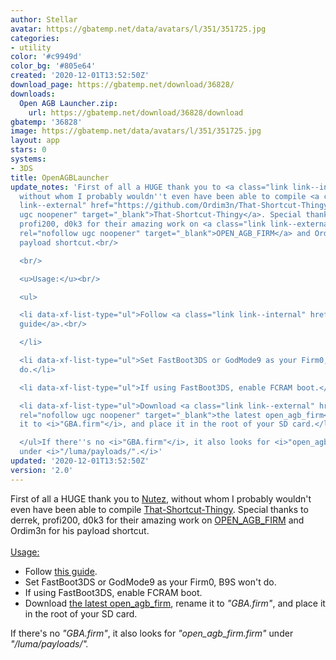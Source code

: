 ```yaml
---
author: Stellar
avatar: https://gbatemp.net/data/avatars/l/351/351725.jpg
categories:
- utility
color: '#c9949d'
color_bg: '#805e64'
created: '2020-12-01T13:52:50Z'
download_page: https://gbatemp.net/download/36828/
downloads:
  Open AGB Launcher.zip:
    url: https://gbatemp.net/download/36828/download
gbatemp: '36828'
image: https://gbatemp.net/data/avatars/l/351/351725.jpg
layout: app
stars: 0
systems:
- 3DS
title: OpenAGBLauncher
update_notes: 'First of all a HUGE thank you to <a class="link link--internal" href="https://gbatemp.net/members/nutez.439371/">Nutez</a>,
  without whom I probably wouldn''t even have been able to compile <a class="link
  link--external" href="https://github.com/Ordim3n/That-Shortcut-Thingy" rel="nofollow
  ugc noopener" target="_blank">That-Shortcut-Thingy</a>. Special thanks to derrek,
  profi200, d0k3 for their amazing work on <a class="link link--external" href="https://github.com/profi200/open_agb_firm"
  rel="nofollow ugc noopener" target="_blank">OPEN_AGB_FIRM</a> and Ordim3n for his
  payload shortcut.<br/>

  <br/>

  <u>Usage:</u><br/>

  <ul>

  <li data-xf-list-type="ul">Follow <a class="link link--internal" href="https://gbatemp.net/threads/open_agb_firm-discussion-thread.570844/#post-9149895">this
  guide</a>.<br/>

  </li>

  <li data-xf-list-type="ul">Set FastBoot3DS or GodMode9 as your Firm0, B9S won''t
  do.</li>

  <li data-xf-list-type="ul">If using FastBoot3DS, enable FCRAM boot.</li>

  <li data-xf-list-type="ul">Download <a class="link link--external" href="https://github.com/profi200/open_agb_firm/releases/latest"
  rel="nofollow ugc noopener" target="_blank">the latest open_agb_firm</a>, rename
  it to <i>"GBA.firm"</i>, and place it in the root of your SD card.</li>

  </ul>If there''s no <i>"GBA.firm"</i>, it also looks for <i>"open_agb_firm.firm"</i>
  under <i>"/luma/payloads/".</i>'
updated: '2020-12-01T13:52:50Z'
version: '2.0'
---
```

First of all a HUGE thank you to <a class="link link--internal" href="https://gbatemp.net/members/nutez.439371/">Nutez</a>, without whom I probably wouldn't even have been able to compile <a class="link link--external" href="https://github.com/Ordim3n/That-Shortcut-Thingy" rel="nofollow ugc noopener" target="_blank">That-Shortcut-Thingy</a>. Special thanks to derrek, profi200, d0k3 for their amazing work on <a class="link link--external" href="https://github.com/profi200/open_agb_firm" rel="nofollow ugc noopener" target="_blank">OPEN_AGB_FIRM</a> and Ordim3n for his payload shortcut.<br/>
<br/>
<u>Usage:</u><br/>
<ul>
<li data-xf-list-type="ul">Follow <a class="link link--internal" href="https://gbatemp.net/threads/open_agb_firm-discussion-thread.570844/#post-9149895">this guide</a>.<br/>
</li>
<li data-xf-list-type="ul">Set FastBoot3DS or GodMode9 as your Firm0, B9S won't do.</li>
<li data-xf-list-type="ul">If using FastBoot3DS, enable FCRAM boot.</li>
<li data-xf-list-type="ul">Download <a class="link link--external" href="https://github.com/profi200/open_agb_firm/releases/latest" rel="nofollow ugc noopener" target="_blank">the latest open_agb_firm</a>, rename it to <i>"GBA.firm"</i>, and place it in the root of your SD card.</li>
</ul>If there's no <i>"GBA.firm"</i>, it also looks for <i>"open_agb_firm.firm"</i> under <i>"/luma/payloads/".</i>